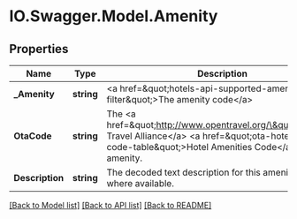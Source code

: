 # IO.Swagger.Model.Amenity
## Properties

Name | Type | Description | Notes
------------ | ------------- | ------------- | -------------
**_Amenity** | **string** | &lt;a href&#x3D;\&quot;hotels-api-supported-amenities-filter\&quot;&gt;The amenity code&lt;/a&gt; | [optional] 
**OtaCode** | **string** | The &lt;a href&#x3D;\&quot;http://www.opentravel.org/\&quot;&gt;Open Travel Alliance&lt;/a&gt; &lt;a href&#x3D;\&quot;ota-hotel-amenity-code-table\&quot;&gt;Hotel Amenities Code&lt;/a&gt; for this amenity. | [optional] 
**Description** | **string** | The decoded text description for this amenity code, where available. | [optional] 

[[Back to Model list]](../README.md#documentation-for-models) [[Back to API list]](../README.md#documentation-for-api-endpoints) [[Back to README]](../README.md)

